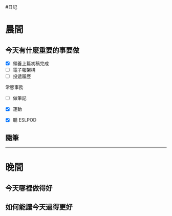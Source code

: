 #日記 
# 晨間

## 今天有什麼重要的事要做
- [x] 領養上篇初稿完成
- [ ] 電子報架構
- [ ] 投遞履歷

常態事務
- [ ] 做筆記
- [x] 運動
- [x] 聽 ESLPOD 


## 隨筆

---

# 晚間

## 今天哪裡做得好

## 如何能讓今天過得更好